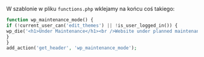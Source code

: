 <!--t Wordpress - Maintenance mode t-->
<!--d W szablonie w pliku `functions.php` wklejamy na końcu coś takiego: ```php function wp_maintenance_mode() { if d-->
<!--tag wordpress,php tag-->

W szablonie w pliku `functions.php` wklejamy na końcu coś takiego:

```php
function wp_maintenance_mode() {
if (!current_user_can('edit_themes') || !is_user_logged_in()) {
wp_die('<h1>Under Maintenance</h1><br />Website under planned maintenance. Please check back later.');
}
}
add_action('get_header', 'wp_maintenance_mode');
```